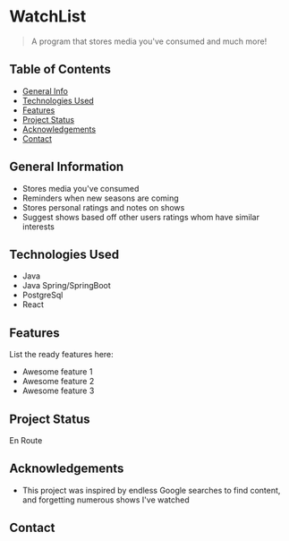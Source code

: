 # WatchList
> A program that stores media you've consumed and much more!

## Table of Contents
* [General Info](#general-information)
* [Technologies Used](#technologies-used)
* [Features](#features)
* [Project Status](#project-status)
* [Acknowledgements](#acknowledgements)
* [Contact](#contact)
<!-- * [License](#license) -->


## General Information
- Stores media you've consumed
- Reminders when new seasons are coming
- Stores personal ratings and notes on shows
- Suggest shows based off other users ratings whom have similar interests


## Technologies Used
- Java
- Java Spring/SpringBoot
- PostgreSql
- React


## Features
List the ready features here:
- Awesome feature 1
- Awesome feature 2
- Awesome feature 3


## Project Status
En Route


## Acknowledgements

- This project was inspired by endless Google searches to find content, and forgetting numerous shows I've watched


## Contact







